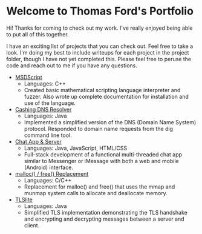 # Welcome to Thomas Ford's Portfolio
<p>
  Hi!  Thanks for coming to check out my work.  I've really enjoyed being able to put all of this together.  
</p>
<p>
I have an exciting list of projects that you can check out.  Feel free to take a look.  I'm doing my best to include writeups for each project in the project folder, though I have not yet completed this.  Please feel free to peruse the code and reach out to me if you have any questions.
</p>
<p>

</p>

* [MSDScript](MSDscript)
    - Languages: C++
    - Created basic mathematical scripting language interpreter and fuzzer. Also wrote up complete documentation for installation and use of the language.
* [Cashing DNS Resolver](DNS_Resolver)
    - Languages: Java
    - Implemented a simplified version of the DNS (Domain Name System) protocol. Responded to domain name requests from the dig command line tool.
* [Chat App & Server](Chat_App_Server)
    - Languages: Java, JavaScript, HTML/CSS
    - Full-stack development of a functional multi-threaded chat app similar to Messenger or iMessage with both a web and mobile (Android) interface.
* [malloc() / free() Replacement](Malloc_Free_Replacement)
    - Languages: C/C++
    - Replacement for malloc() and free() that uses the mmap and munmap system calls to allocate and deallocate memory.
* [TLSlite](TLSlite)
    - Languages: Java
    - Simplified TLS implementation demonstrating the TLS handshake and encrypting and decrypting messages between a server and client.
